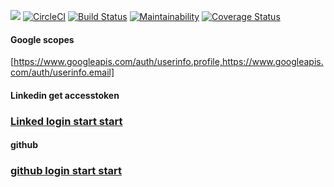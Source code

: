 [![](https://img.shields.io/badge/Protected_by-Hound-a873d1.svg)](https://houndci.com) [![CircleCI](https://circleci.com/gh/CryceTruly/DjangoAllAuth/tree/develop.svg?style=svg)](https://circleci.com/gh/CryceTruly/DjangoAllAuth/tree/develop) [![Build Status](https://travis-ci.com/CryceTruly/DjangoAllAuth.svg?branch=develop)](https://travis-ci.com/CryceTruly/DjangoAllAuth) [![Maintainability](https://api.codeclimate.com/v1/badges/dcc0acb6ce9959d28ed5/maintainability)](https://codeclimate.com/github/CryceTruly/DjangoAllAuth/maintainability) [![Coverage Status](https://coveralls.io/repos/github/CryceTruly/DjangoAllAuth/badge.svg?branch=develop)](https://coveralls.io/github/CryceTruly/DjangoAllAuth?branch=develop)

#### Google scopes

[https://www.googleapis.com/auth/userinfo.profile,https://www.googleapis.com/auth/userinfo.email]

#### Linkedin get accesstoken

### [Linked login start start](https://www.linkedin.com/oauth/v2/authorization?response_type=code&client_id=8698c10i50m1o1&redirect_uri=https://all-auth.herokuapp.com/api/linkedin&scope=r_liteprofile%20r_emailaddress%20w_member_social)

#### github

### [github login start start](https://github.com/login/oauth/authorize?client_id=b5e4f3a2242f379806e0&redirect_uri=http://127.0.0.1:8000/api/github/&allow_signup=true)
